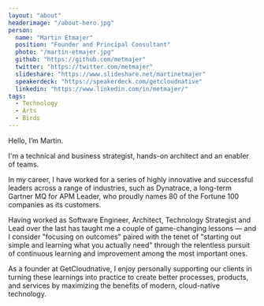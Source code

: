```yaml
---
layout: "about"
headerimage: "/about-hero.jpg"
person: 
  name: "Martin Etmajer"
  position: "Founder and Principal Consultant"
  photo: "/martin-etmajer.jpg"
  github: "https://github.com/metmajer"
  twitter: "https://twitter.com/metmajer"
  slideshare: "https://www.slideshare.net/martinetmajer"
  speakerdeck: "https://speakerdeck.com/getcloudnative"
  linkedin: "https://www.linkedin.com/in/metmajer/"
tags:
  - Technology
  - Arts
  - Birds
---
```


Hello, I’m Martin.

I'm a technical and business strategist, hands-on architect and an enabler of teams.

In my career, I have worked for a series of highly innovative and successful leaders across a range of industries, such as Dynatrace, a long-term Gartner MQ for APM Leader, who proudly names 80 of the Fortune 100 companies as its customers.

Having worked as Software Engineer, Architect, Technology Strategist and Lead over the last  has taught me a couple of game-changing lessons — and I consider "focusing on outcomes" paired with the tenet of "starting out simple and learning what you actually need" through the relentless pursuit of continuous learning and improvement among the most important ones.

As a founder at GetCloudnative, I enjoy personally supporting our clients in turning these learnings into practice to create better processes, products, and services by maximizing the benefits of modern, cloud-native technology.